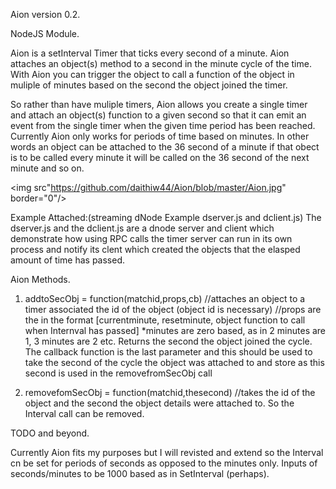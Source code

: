 Aion version 0.2.

NodeJS Module.

Aion is a setInterval Timer that ticks every second of a minute. Aion attaches an object(s) method to a second in the minute cycle of the time. With Aion you can trigger the object to call a function of the object in muliple of minutes based on the second the object joined the timer.

So rather than have muliple timers, Aion allows you create a single timer and attach an object(s) function to a given second so that it can emit an event from the single timer when the given time period has been reached. Currently Aion only works for periods of time based on minutes. In other words an object can be attached to the 36 second of a minute if that obect is to be called every minute it will be called on the 36 second of the next minute and so on.

<img src"https://github.com/daithiw44/Aion/blob/master/Aion.jpg" border="0"/>

Example Attached:(streaming dNode Example dserver.js and dclient.js)
The dserver.js and the dclient.js are a dnode server and client which demonstrate how using RPC calls the timer server can run in its own process and notify its clent which created the objects that the elasped amount of time has passed.

Aion Methods.

1. addtoSecObj = function(matchid,props,cb)
	//attaches an object to a timer associated the id of the object (object id is necessary)
	//props are the in the format [currentminute, resetminute, object function to call when Internval has passed] *minutes are zero based, as in 2 minutes are 1, 3 minutes are 2 etc.
Returns the second the object joined the cycle.
The callback function is the last parameter and this should be used to take the second of the cycle the object was attached to and store as this second is used in the removefromSecObj call

2. removefomSecObj = function(matchid,thesecond) 
//takes the id of the object and the second the object details were attached to. So the Interval call can be removed.

TODO and beyond.

Currently Aion fits my purposes but I will revisted and extend so the Interval cn be set for periods of seconds as opposed to the minutes only. Inputs of seconds/minutes to be 1000 based as in SetInterval (perhaps).
